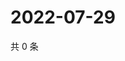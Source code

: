 # 2022-07-29

共 0 条

<!-- BEGIN WEIBO -->
<!-- 最后更新时间 Fri Jul 29 2022 09:46:59 GMT+0800 (China Standard Time) -->

<!-- END WEIBO -->
